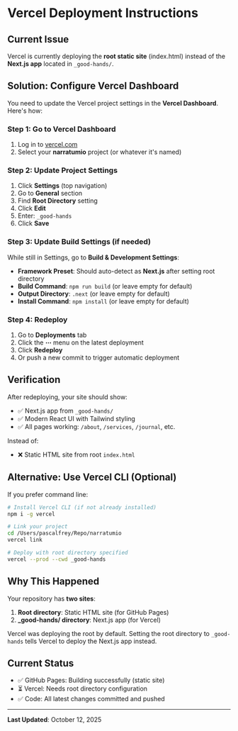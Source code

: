 # Vercel Deployment Instructions

## Current Issue
Vercel is currently deploying the **root static site** (index.html) instead of the **Next.js app** located in `_good-hands/`.

## Solution: Configure Vercel Dashboard

You need to update the Vercel project settings in the **Vercel Dashboard**. Here's how:

### Step 1: Go to Vercel Dashboard
1. Log in to [vercel.com](https://vercel.com)
2. Select your **narratumio** project (or whatever it's named)

### Step 2: Update Project Settings
1. Click **Settings** (top navigation)
2. Go to **General** section
3. Find **Root Directory** setting
4. Click **Edit**
5. Enter: `_good-hands`
6. Click **Save**

### Step 3: Update Build Settings (if needed)
While still in Settings, go to **Build & Development Settings**:

- **Framework Preset**: Should auto-detect as **Next.js** after setting root directory
- **Build Command**: `npm run build` (or leave empty for default)
- **Output Directory**: `.next` (or leave empty for default)
- **Install Command**: `npm install` (or leave empty for default)

### Step 4: Redeploy
1. Go to **Deployments** tab
2. Click the **⋯** menu on the latest deployment
3. Click **Redeploy**
4. Or push a new commit to trigger automatic deployment

## Verification

After redeploying, your site should show:
- ✅ Next.js app from `_good-hands/`
- ✅ Modern React UI with Tailwind styling
- ✅ All pages working: `/about`, `/services`, `/journal`, etc.

Instead of:
- ❌ Static HTML site from root `index.html`

## Alternative: Use Vercel CLI (Optional)

If you prefer command line:

```bash
# Install Vercel CLI (if not already installed)
npm i -g vercel

# Link your project
cd /Users/pascalfrey/Repo/narratumio
vercel link

# Deploy with root directory specified
vercel --prod --cwd _good-hands
```

## Why This Happened

Your repository has **two sites**:
1. **Root directory**: Static HTML site (for GitHub Pages)
2. **_good-hands/ directory**: Next.js app (for Vercel)

Vercel was deploying the root by default. Setting the root directory to `_good-hands` tells Vercel to deploy the Next.js app instead.

## Current Status

- ✅ GitHub Pages: Building successfully (static site)
- ⏳ Vercel: Needs root directory configuration
- ✅ Code: All latest changes committed and pushed

---

**Last Updated**: October 12, 2025

